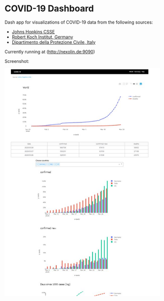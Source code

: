 # COVID-19 Dashboard
Dash app for visualizations of COVID-19 data from the following sources:

- [Johns Hopkins CSSE](https://github.com/CSSEGISandData/COVID-19)
- [Robert Koch Institut, Germany](https://www.rki.de/DE/Content/InfAZ/N/Neuartiges_Coronavirus/Fallzahlen.html)
- [Dipartimento della Protezione Civile, Italy](https://github.com/pcm-dpc/COVID-19)

Currently running at (http://nexolin.de:9090)

Screenshot:

![dashboard screenshot](https://raw.githubusercontent.com/normannexo/COVID-19_Dash/include_live_updates/IMG/screenshot.JPG)
